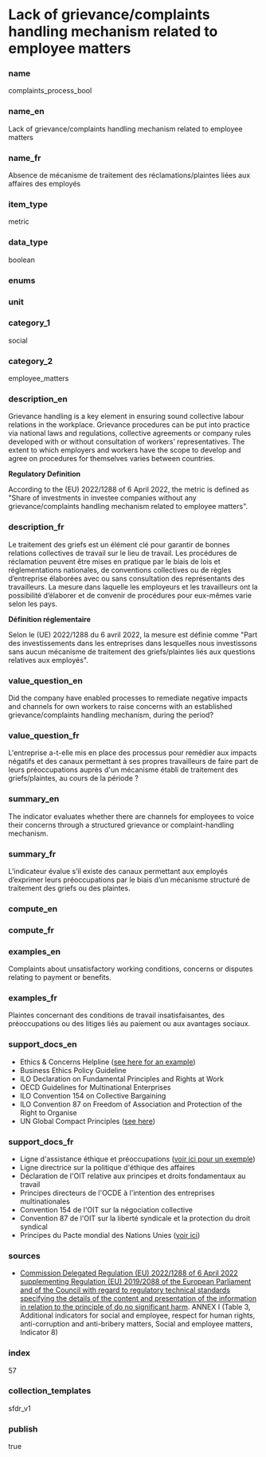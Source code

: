 # Lack of grievance/complaints handling mechanism related to employee matters

### name

complaints_process_bool

### name_en

Lack of grievance/complaints handling mechanism related to employee matters

### name_fr

Absence de mécanisme de traitement des réclamations/plaintes liées aux affaires des employés

### item_type

metric

### data_type

boolean

### enums



### unit



### category_1

social

### category_2

employee_matters

### description_en

Grievance handling is a key element in ensuring sound collective labour relations in the workplace.
Grievance procedures can be put into practice via national laws and regulations, collective
agreements or company rules developed with or without consultation of workers’ representatives.
The extent to which employers and workers have the scope to develop and agree on procedures for
themselves varies between countries.

**Regulatory Definition**

According to the (EU) 2022/1288 of 6 April 2022, the metric is defined as "Share of investments in
investee companies without any grievance/complaints handling mechanism related to employee matters".


### description_fr

Le traitement des griefs est un élément clé pour garantir de bonnes relations collectives de
travail sur le lieu de travail. Les procédures de réclamation peuvent être mises en pratique par
le biais de lois et réglementations nationales, de conventions collectives ou de règles d’entreprise
élaborées avec ou sans consultation des représentants des travailleurs. La mesure dans laquelle les
employeurs et les travailleurs ont la possibilité d’élaborer et de convenir de procédures pour
eux-mêmes varie selon les pays.

**Définition réglementaire**

Selon le (UE) 2022/1288 du 6 avril 2022, la mesure est définie comme "Part des investissements
dans les entreprises dans lesquelles nous investissons sans aucun mécanisme de traitement des
griefs/plaintes liés aux questions relatives aux employés".

### value_question_en

Did the company have enabled processes to remediate negative impacts and channels for own workers
to raise concerns with an established grievance/complaints handling mechanism, during the period?

### value_question_fr

L'entreprise a-t-elle mis en place des processus pour remédier aux impacts négatifs et des canaux
permettant à ses propres travailleurs de faire part de leurs préoccupations auprès d'un mécanisme
établi de traitement des griefs/plaintes, au cours de la période ?

### summary_en

The indicator evaluates whether there are channels for employees to voice their concerns through a
structured grievance or complaint-handling mechanism.

### summary_fr

L’indicateur évalue s’il existe des canaux permettant aux employés d’exprimer leurs préoccupations
par le biais d’un mécanisme structuré de traitement des griefs ou des plaintes.

### compute_en



### compute_fr



### examples_en

Complaints about unsatisfactory working conditions, concerns or disputes relating to payment or
benefits.

### examples_fr

Plaintes concernant des conditions de travail insatisfaisantes, des préoccupations ou des litiges
liés au paiement ou aux avantages sociaux.

### support_docs_en

- Ethics & Concerns Helpline ([see here for an example](https://www.westinghousenuclear.com/Portals/0/about/mission%20vision%20values/2020/Global-Ethics-Code-POSTCARD-US-RELEASED-WEB.pdf))
- Business Ethics Policy Guideline
- ILO Declaration on Fundamental Principles and Rights at Work
- OECD Guidelines for Multinational Enterprises
- ILO Convention 154 on Collective Bargaining
- ILO Convention 87 on Freedom of Association and Protection of the Right to Organise
- UN Global Compact Principles ([see here](https://unglobalcompact.org/what-is-gc/mission/principles))

### support_docs_fr

- Ligne d'assistance éthique et préoccupations ([voir ici pour un exemple](https://www.westinghousenuclear.com/Portals/0/about/mission%20vision%20values/2020/Global-Ethics-Code-POSTCARD-US-RELEASED-WEB.pdf))
- Ligne directrice sur la politique d'éthique des affaires
- Déclaration de l'OIT relative aux principes et droits fondamentaux au travail
- Principes directeurs de l'OCDE à l'intention des entreprises multinationales
- Convention 154 de l'OIT sur la négociation collective
- Convention 87 de l'OIT sur la liberté syndicale et la protection du droit syndical
- Principes du Pacte mondial des Nations Unies ([voir ici](https://unglobalcompact.org/what-is-gc/mission/principles))

### sources

- [Commission Delegated Regulation (EU) 2022/1288 of 6 April 2022 supplementing Regulation (EU)
2019/2088 of the European Parliament and of the Council with regard to regulatory technical
standards specifying the details of the content and presentation of the information in relation
to the principle of do no significant harm](https://eur-lex.europa.eu/eli/reg_del/2022/1288/oj).
ANNEX I (Table 3, Additional indicators for social and employee, respect for human rights,
anti-corruption and anti-bribery matters, Social and employee matters, Indicator 8)
            
### index

57

### collection_templates

sfdr_v1

### publish

true
